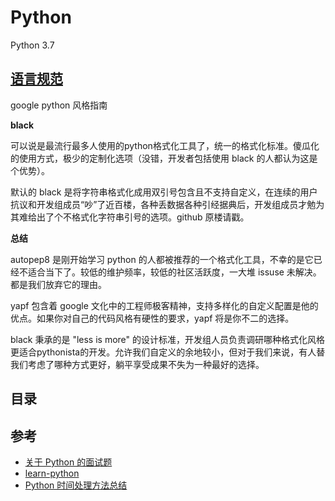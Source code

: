 # Python

Python 3.7

## [语言规范](https://zh-google-styleguide.readthedocs.io/en/latest/google-python-styleguide/python_language_rules/)

google python 风格指南



**black**

可以说是最流行最多人使用的python格式化工具了，统一的格式化标准。傻瓜化的使用方式，极少的定制化选项（没错，开发者包括使用 black 的人都认为这是个优势）。

默认的 black 是将字符串格式化成用双引号包含且不支持自定义，在连续的用户抗议和开发组成员“吵”了近百楼，各种丢数据各种引经据典后，开发组成员才勉为其难给出了个不格式化字符串引号的选项。github 原楼请戳。

**总结**

autopep8 是刚开始学习 python 的人都被推荐的一个格式化工具，不幸的是它已经不适合当下了。较低的维护频率，较低的社区活跃度，一大堆 issuse 未解决。都是我们放弃它的理由。

yapf 包含着 google 文化中的工程师极客精神，支持多样化的自定义配置是他的优点。如果你对自己的代码风格有硬性的要求，yapf 将是你不二的选择。

black 秉承的是 "less is more" 的设计标准，开发组人员负责调研哪种格式化风格更适合pythonista的开发。允许我们自定义的余地较小，但对于我们来说，有人替我们考虑了哪种方式更好，躺平享受成果不失为一种最好的选择。

## 目录

## 参考

- [关于 Python 的面试题](https://github.com/taizilongxu/interview_python)
- [learn-python](https://github.com/trekhleb/learn-python)
- [Python 时间处理方法总结](https://mp.weixin.qq.com/s/ng8KnEWBewPs11acmcfiOw)
